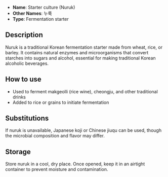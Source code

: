 - **Name**: Starter culture (Nuruk)
- **Other Names**: 누룩
- **Type**: Fermentation starter

## Description

Nuruk is a traditional Korean fermentation starter made from wheat, rice, or barley. It contains natural enzymes and microorganisms that convert starches into sugars and alcohol, essential for making traditional Korean alcoholic beverages.

## How to use

- Used to ferment makgeolli (rice wine), cheongju, and other traditional drinks
- Added to rice or grains to initiate fermentation

## Substitutions

If nuruk is unavailable, Japanese koji or Chinese jiuqu can be used, though the microbial composition and flavor may differ.

## Storage

Store nuruk in a cool, dry place. Once opened, keep it in an airtight container to prevent moisture and contamination. 
